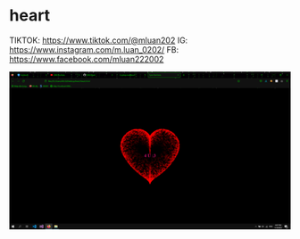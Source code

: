# heart
TIKTOK: https://www.tiktok.com/@mluan202
IG: https://www.instagram.com/m.luan_0202/ 
FB: https://www.facebook.com/mluan222002 

![heart](/Images/heart.png 'Heart')
